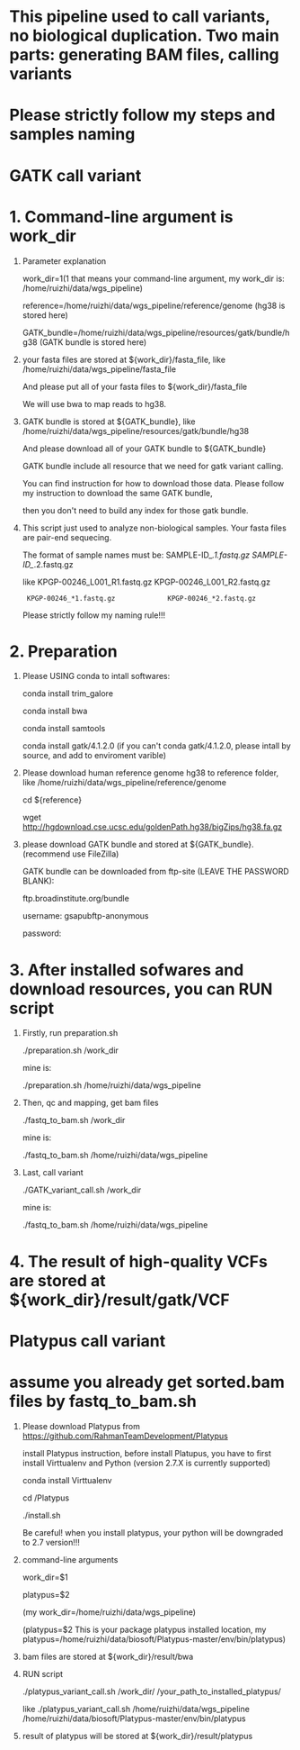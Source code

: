 # This pipeline used to call variants, no biological duplication. Two main parts: generating BAM files, calling variants
# Please strictly follow my steps and samples naming
# GATK call variant
# 1. Command-line argument is work_dir

1. Parameter explanation

   work_dir=$1             ($1 that means your command-line argument, my work_dir is: /home/ruizhi/data/wgs_pipeline)

   reference=/home/ruizhi/data/wgs_pipeline/reference/genome                     (hg38 is stored here)

   GATK_bundle=/home/ruizhi/data/wgs_pipeline/resources/gatk/bundle/hg38         (GATK bundle is stored here)

2. your fasta files are stored at ${work_dir}/fasta_file, like /home/ruizhi/data/wgs_pipeline/fasta_file

   And please put all of your fasta files to ${work_dir}/fasta_file
   
   We will use bwa to map reads to hg38.

3. GATK bundle is stored at ${GATK_bundle}, like /home/ruizhi/data/wgs_pipeline/resources/gatk/bundle/hg38
   
   And please download all of your GATK bundle to ${GATK_bundle}
   
   GATK bundle include all resource that we need for gatk variant calling.
   
   You can find instruction for how to download those data. Please follow my instruction to download the same GATK bundle, 
   
   then you don't need to build any index for those gatk bundle.

4. This script just used to analyze non-biological samples. Your fasta files are pair-end sequecing.

   The format of sample names must be: SAMPLE-ID_*.1.fastq.gz      SAMPLE-ID_*.2.fastq.gz
   
   like KPGP-00246_L001_R1.fastq.gz       KPGP-00246_L001_R2.fastq.gz
   
        KPGP-00246_*1.fastq.gz             KPGP-00246_*2.fastq.gz
        
   Please strictly follow my naming rule!!!

# 2. Preparation

1. Please USING conda to intall softwares:

   conda install trim_galore
   
   conda install bwa
   
   conda install samtools
 
   conda install gatk/4.1.2.0 (if you can't conda gatk/4.1.2.0, please intall by source, and add to enviroment varible)

2. Please download human reference genome hg38 to reference folder, like /home/ruizhi/data/wgs_pipeline/reference/genome

   cd ${reference} 
  
   wget http://hgdownload.cse.ucsc.edu/goldenPath.hg38/bigZips/hg38.fa.gz

3. please download GATK bundle and stored at ${GATK_bundle}. (recommend use FileZilla)

   GATK bundle can be downloaded from ftp-site (LEAVE THE PASSWORD BLANK):

   ftp.broadinstitute.org/bundle

   username: gsapubftp-anonymous

   password:
   
# 3. After installed sofwares and download resources, you can RUN script

1. Firstly, run preparation.sh

   ./preparation.sh /work_dir
   
   mine is:
   
   ./preparation.sh /home/ruizhi/data/wgs_pipeline
   
   
2. Then, qc and mapping, get bam files

   ./fastq_to_bam.sh /work_dir
   
    mine is:
    
   ./fastq_to_bam.sh /home/ruizhi/data/wgs_pipeline

3. Last, call variant
   
   ./GATK_variant_call.sh /work_dir
   
   mine is:
   
   ./fastq_to_bam.sh /home/ruizhi/data/wgs_pipeline

# 4. The result of high-quality VCFs are stored at ${work_dir}/result/gatk/VCF

# Platypus call variant
# assume you already get sorted.bam files by fastq_to_bam.sh

1. Please download Platypus from https://github.com/RahmanTeamDevelopment/Platypus

   install Platypus instruction, before install Platupus, you have to first install Virttualenv and Python (version 2.7.X is currently supported)
   
   conda install Virttualenv
   
   cd /Platypus

   ./install.sh

   Be careful! when you install platypus, your python will be downgraded to 2.7 version!!!

2. command-line arguments

   work_dir=$1

   platypus=$2

   (my work_dir=/home/ruizhi/data/wgs_pipeline)

   (platypus=$2 This is your package platypus installed location, my platypus=/home/ruizhi/data/biosoft/Platypus-master/env/bin/platypus)

3. bam files are stored at ${work_dir}/result/bwa

4. RUN script
   
   ./platypus_variant_call.sh /work_dir/ /your_path_to_installed_platypus/
   
   like ./platypus_variant_call.sh /home/ruizhi/data/wgs_pipeline /home/ruizhi/data/biosoft/Platypus-master/env/bin/platypus
   
5. result of platypus will be stored at ${work_dir}/result/platypus


